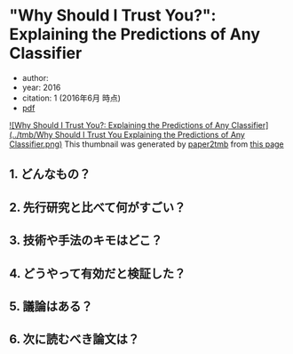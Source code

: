 # "Why Should I Trust You?": Explaining the Predictions of Any Classifier
- author:
- year: 2016
- citation: 1 (2016年6月 時点)
- [pdf](http://arxiv.org/pdf/1602.04938)

[![Why Should I Trust You?: Explaining the Predictions of Any Classifier](../tmb/Why Should I Trust You Explaining the Predictions of Any Classifier.png)](http://arxiv.org/pdf/1602.04938)
This thumbnail was generated by [paper2tmb](https://github.com/sotetsuk/paper2tmb) from [this page](http://arxiv.org/pdf/1602.04938)

## 1. どんなもの？
## 2. 先行研究と比べて何がすごい？
## 3. 技術や手法のキモはどこ？
## 4. どうやって有効だと検証した？
## 5. 議論はある？
## 6. 次に読むべき論文は？
